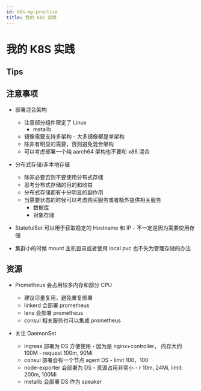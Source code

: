 ```yaml
---
id: k8s-my-practice
title: 我的 K8S 实践
---
```


# 我的 K8S 实践

## Tips

## 注意事项

- 部署混合架构

  - 注意部分组件限定了 Linux
    - metallb
  - 镜像需要支持多架构 - 大多镜像都是单架构
  - 除非有明显的需要，否则避免混合架构
  - 可以考虑部署一个纯 aarch64 架构也不要和 x86 混合

- 分布式存储/非本地存储

  - 除非必要否则不要使用分布式存储
  - 思考分布式存储的目的和收益
  - 分布式存储都有十分明显的副作用
  - 当需要状态的时候可以考虑购买服务或者额外提供相关服务
    - 数据库
    - 对象存储

- StatefulSet 可以用于获取稳定的 Hostname 和 IP - 不一定是因为需要使用存储
- 集群小的时候 mount 主机目录或者使用 local pvc 也不失为管理存储的办法

## 资源

- Prometheus 会占用较多内存和部分 CPU

  - 建议尽量复用，避免重复部署
  - linkerd 会部署 prometheus
  - lens 会部署 prometheus
  - consul 相关服务也可以集成 prometheus

- 关注 DaemonSet
  - ingress 部署为 DS 方便使用 - 因为是 nginx+controller， 内存大约 100M - request 100m, 90Mi
  - consul 部署会有一个节点 agent DS - limit 100，100
  - node-exporter 会部署为 DS - 资源占用非常小 - r 10m, 24Mi, limit: 200m, 100Mi
  - metallb 会部署 DS 作为 speaker
